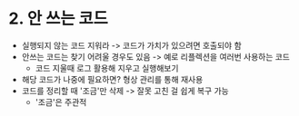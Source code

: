 # 2. 안 쓰는 코드
- 실행되지 않는 코드 지워라 -> 코드가 가치가 있으려면 호출되야 함
- 안쓰는 코드는 찾기 어려울 경우도 있음 -> 예로 리플렉션을 여러번 사용하는 코드
    - 코드 지울때 로그 활용해 지우고 실행해보기
- 해당 코드가 나중에 필요하면? 형상 관리를 통해 재사용
- 코드를 정리할 때 '조금'만 삭제 -> 잘못 고친 걸 쉽게 복구 가능
    - '조금'은 주관적